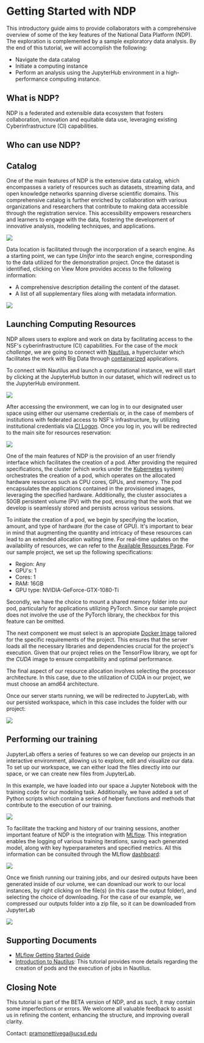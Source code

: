 # Getting Started with NDP

This introductory guide aims to provide collaborators with a comprehensive overview of some of the key features of the National Data Platform (NDP). The exploration is complemented by a sample exploratory data analysis. By the end of this tutorial, we will accomplish the following:

- Navigate the data catalog
- Initiate a computing instance
- Perform an analysis using the JupyterHub environment in a high-performance computing instance.

## What is NDP?

NDP is a federated and extensible data ecosystem that fosters collaboration, innovation and equitable data use, leveraging existing Cyberinfrastructure (CI) capabilities.

## Who can use NDP?

## Catalog

One of the main features of NDP is the extensive data catalog,  which encompasses a variety of resources such as datasets, streaming data, and open knowledge networks spanning diverse scientific domains. This comprehensive catalog is further enriched by collaboration with various organizations and researchers that contribute to making data accessible through the registration service. This accessibility empowers researchers and learners to engage with the data, fostering the development of innovative analysis, modeling techniques, and applications.

<img src="https://github.com/pramonettivega/images/blob/main/Screenshot%202024-01-12%20125934.png?raw=true">

Data location is facilitated through the incorporation of a search engine. As a starting point, we can type *Unifor* into the search engine, corresponding to the data utilized for the demonstration project. Once the dataset is identified, clicking on View More provides access to the following information:

- A comprehensive description detailing the content of the dataset.
- A list of all supplementary files along with metadata information.

<img src="https://github.com/pramonettivega/images/blob/main/Screenshot%202024-01-11%20215429.png?raw=true">

## Launching Computing Resources

NDP allows users to explore and work on data by facilitating access to the NSF's cyberinfrastructure (CI) capabilities. For the case of the *mock challenge*, we are going to connect with [Nautilus](https://nationalresearchplatform.org/nautilus/), a hypercluster which facilitates the work with Big Data through [containarized](https://en.wikipedia.org/wiki/Containerization_(computing)) applications. 

To connect with Nautilus and launch a computational instance, we will start by clicking at the JupyterHub button in our dataset, which will redirect us to the JupyterHub environment. 

<img src="https://github.com/pramonettivega/images/blob/main/Screenshot%202024-01-09%20211402.png?raw=true">

After accessing the environment, we can log in to our designated user space using either our username credentials or, in the case of members of institutions with federated access to NSF's infrastructure, by utilizing institutional credentials via  [CI Logon](https://www.cilogon.org/). Once you log in, you will be redirected to the main site for resources reservation:

<img src="https://github.com/pramonettivega/images/blob/main/Screenshot%202024-01-11%20182754.png?raw=true">

One of the main features of NDP is the provision of an user friendly interface which facilitates the creation of a pod. After providing the required specifications, the cluster (which works under the [Kubernetes](https://kubernetes.io/) system) orchestrates the creation of a pod, which operates on the allocated hardware resources such as CPU cores, GPUs, and memory. The pod encapsulates the applications contained in the provisioned images, leveraging the specified hardware. Additionally, the cluster associates a 50GB persistent volume (PV) with the pod, ensuring that the work that we develop is seamlessly stored and persists across various sessions. 

To initiate the creation of a pod, we begin by specifying the location, amount, and type of hardware (for the case of GPU). It's important to bear in mind that augmenting the quantity and intricacy of these resources can lead to an extended allocation waiting time. For real-time updates on the availability of resources, we can refer to the [Available Resources Page](https://portal.nrp-nautilus.io/resources). For our sample project, we set up the following specifications:

- Region: Any
- GPU's: 1
- Cores: 1
- RAM: 16GB
- GPU type: NVIDIA-GeForce-GTX-1080-Ti

Secondly, we have the choice to mount a shared memory folder into our pod, particularly for applications utilizing PyTorch. Since our sample project does not involve the use of the PyTorch library, the checkbox for this feature can be omitted.

The next component we must select is an appropiate [Docker Image](https://docs.docker.com/get-started/overview/) tailored for the specific requirements of the project. This ensures that the server loads all the necessary libraries and dependencies crucial for the project's execution. Given that our project relies on the TensorFlow library, we opt for the *CUDA* image to ensure compatibility and optimal performance.

The final aspect of our resource allocation involves selecting the processor architecture. In this case, due to the utilization of CUDA in our project, we must choose an amd64 architecture. 

Once our server starts running, we will be redirected to JupyterLab, with our persisted workspace, which in this case includes the folder with our project:

<img src="https://github.com/pramonettivega/images/blob/main/Screenshot%202024-01-11%20203016.png?raw=true">

## Performing our training

JupyterLab offers a series of features so we can develop our projects in an interactive environment, allowing us to explore, edit and visualize our data. To set up our workspace, we can either load the files directly into our space, or we can create new files from JupyterLab. 

In this example, we have loaded into our space a Jupyter Notebook with the training code for our modeling task. Additionally, we have added a set of Python scripts which contain a series of helper functions and methods that contribute to the execution of our training. 

<img src="https://github.com/pramonettivega/images/blob/main/Screenshot%202024-01-12%20034059.png?raw=true">

To facilitate the tracking and history of our training sessions, another important feature of NDP is the integration with [MLflow](https://mlflow.org/). This integration enables the logging of various training iterations, saving each generated model, along with key hyperparameters and specified metrics. All this information can be consulted through the MLflow [dashboard](https://ndp.sdsc.edu/mlflow):

<img src="https://github.com/pramonettivega/images/blob/main/Screenshot%202024-01-12%20010755.png?raw=true">

Once we finish running our training jobs, and our desired outputs have been generated inside of our volume, we can download our work to our local instances, by right clicking on the file(s) (in this case the output folder), and selecting the choice of downloading. For the case of our example, we compressed our outputs folder into a zip file, so it can be downloaded from JupyterLab

<img src="https://github.com/pramonettivega/images/blob/main/Screenshot%202024-01-12%20035201.png?raw=true">

## Supporting Documents

- [MLflow Getting Started Guide](https://mlflow.org/docs/latest/getting-started/index.html)
- [Introduction to Nautilus](https://view.officeapps.live.com/op/view.aspx?src=https%3A%2F%2Fnationalresearchplatform%2Eorg%3A443%2Fwp%2Dcontent%2Fuploads%2F2023%2F05%2FZihao%2Dand%2DZhuruis%2DNautilus%2DTutorial%2Epptx&wdSlideId=260&wdModeSwitchTime=1705034185009): This tutorial provides more details regarding the creation of pods and the execution of jobs in Nautilus.
  
## Closing Note 

This tutorial is part of the BETA version of NDP, and as such, it may contain some imperfections or errors. We welcome all valuable feedback to assist us in refining the content, enhancing the structure, and improving overall clarity.

Contact: pramonettivega@ucsd.edu

